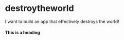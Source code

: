 # destroytheworld
I want to build an app that effectively destroys the world!

#### This is a heading ####
